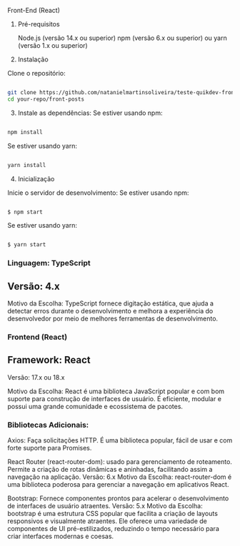 Front-End (React)
1. Pré-requisitos

    Node.js (versão 14.x ou superior)
    npm (versão 6.x ou superior) ou yarn (versão 1.x ou superior)

2. Instalação

Clone o repositório:

```bash

git clone https://github.com/natanielmartinsoliveira/teste-quikdev-front.git
cd your-repo/front-posts

```

3. Instale as dependências:
Se estiver usando npm:

```bash

npm install

```

Se estiver usando yarn:

```bash

yarn install

```

4. Inicialização

Inicie o servidor de desenvolvimento:
Se estiver usando npm:

```bash

$ npm start

```

Se estiver usando yarn:

```bash

$ yarn start

```


### Linguagem: TypeScript
## Versão: 4.x

Motivo da Escolha: TypeScript fornece digitação estática, que ajuda a detectar erros durante o desenvolvimento e melhora a experiência do desenvolvedor por meio de melhores ferramentas de desenvolvimento.

### Frontend (React)
## Framework: React
Versão: 17.x ou 18.x

Motivo da Escolha: React é uma biblioteca JavaScript popular e com bom suporte para construção de interfaces de usuário. É eficiente, modular e possui uma grande comunidade e ecossistema de pacotes.

### Bibliotecas Adicionais:
Axios: Faça solicitações HTTP. É uma biblioteca popular, fácil de usar e com forte suporte para Promises.

React Router (react-router-dom): usado para gerenciamento de roteamento. Permite a criação de rotas dinâmicas e aninhadas, facilitando assim a navegação na aplicação.
Versão: 6.x
Motivo da Escolha: react-router-dom é uma biblioteca poderosa para gerenciar a navegação em aplicativos React.

Bootstrap: Fornece componentes prontos para acelerar o desenvolvimento de interfaces de usuário atraentes.
Versão: 5.x
Motivo da Escolha: bootstrap é uma estrutura CSS popular que facilita a criação de layouts responsivos e visualmente atraentes. Ele oferece uma variedade de componentes de UI pré-estilizados, reduzindo o tempo necessário para criar interfaces modernas e coesas.
